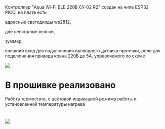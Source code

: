 Контроллер "Aqua Wi-Fi BLE 220В СУ-02 R2" создан на чипе ESP32 PICO, на плате есть 

адресные светодиоды ws2812, 

две сенсорные кнопки, 

зуммер, 

внешний вход для подключения проводного датчика протечки, реле для подключения привода крана 220В до 5А, управляемого по схеме 

<img src="https://github.com/NagibinA/esphome-ujin-1/blob/aa294e9c2d02415486e6683f341937520395d261/Aqua%20Wi-Fi_BLE_220%D0%92_%D0%A1%D0%A3-02_R2/images/Aqua%20Wi-Fi_9.png">

# В прошивке реализовано

Работа термостата, с цветовой индикацией режима работы и установленной температуры нагрева

#


<img src="https://github.com/NagibinA/esphome-ujin-1/blob/aa294e9c2d02415486e6683f341937520395d261/Aqua%20Wi-Fi_BLE_220%D0%92_%D0%A1%D0%A3-02_R2/images/Aqua%20Wi-Fi_9.png">

